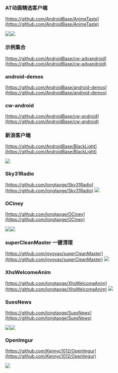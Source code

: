 
### AT动画精选客户端 ###
[https://github.com/AndroidBase/AnimeTaste](https://github.com/AndroidBase/AnimeTaste)

![](https://camo.githubusercontent.com/f7ad561934c07dbc8b3fd024e4666d1737968459/687474703a2f2f7777322e73696e61696d672e636e2f6d773639302f36313064633033346a7731653838356f396b6a677a6a323038633062343074792e6a7067)![](https://camo.githubusercontent.com/2f012e878bcb4c613b52b3a37bb3de427f2a5a3d/687474703a2f2f7777332e73696e61696d672e636e2f6d773639302f36313064633033346a7731653838356f626e6a79366a32303863306234337a6f2e6a7067)

### 示例集合 ###
[https://github.com/AndroidBase/cw-advandroid](https://github.com/AndroidBase/cw-advandroid)
### android-demos ###
[https://github.com/AndroidBase/android-demos](https://github.com/AndroidBase/android-demos)
### cw-android ###
[https://github.com/AndroidBase/cw-android](https://github.com/AndroidBase/cw-android)
### 新浪客户端 ###
[https://github.com/AndroidBase/BlackLight](https://github.com/AndroidBase/BlackLight)

![](https://raw.githubusercontent.com/PaperAirplane-Dev-Team/BlackLight/master/art/chrome-screenshot.png)

### Sky31Radio ###
[https://github.com/longtaoge/Sky31Radio](https://github.com/longtaoge/Sky31Radio)
![](https://github.com/longtaoge/Sky31Radio/raw/master/screenshots/device-2015-01-22-224854.png)


### OCiney ###
[https://github.com/longtaoge/OCiney](https://github.com/longtaoge/OCiney)

![](https://raw.githubusercontent.com/florent37/OCiney/master/images/00_films_small.png?raw=true)![](https://raw.githubusercontent.com/florent37/OCiney/master/images/01_film_small.png?raw=true)

### superCleanMaster 一键清理 ###
[https://github.com/joyoyao/superCleanMaster](https://github.com/joyoyao/superCleanMaster)
![](https://github.com/joyoyao/superCleanMaster/raw/master/screenshot/home.jpg)
### XhsWelcomeAnim ###
[https://github.com/longtaoge/XhsWelcomeAnim](https://github.com/longtaoge/XhsWelcomeAnim)
![](https://raw.githubusercontent.com/w446108264/XhsWelcomeAnim/master/output/show.gif)

### SuesNews ###
[https://github.com/longtaoge/SuesNews](https://github.com/longtaoge/SuesNews)

![](https://github.com/longtaoge/SuesNews/raw/master/art/content.gif)![](https://github.com/longtaoge/SuesNews/raw/master/art/start.gif)
### OpenImgur ###
[https://github.com/Kennyc1012/OpenImgur](https://github.com/Kennyc1012/OpenImgur)

![](https://github.com/Kennyc1012/OpenImgur/raw/master/assets/ss1.png)